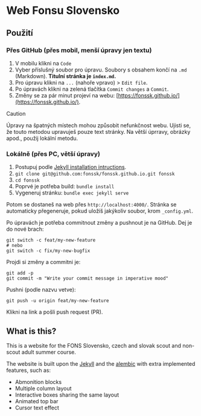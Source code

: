 # Web Fonsu Slovensko

## Použití

### Přes GitHub (přes mobil, menší úpravy jen textu)

1. V mobilu klikni na `Code`
2. Vyber příslušný soubor pro úpravu. Soubory s obsahem končí na `.md` (Markdown). **Titulní stránka je `index.md`.**
3. Pro úpravu klikni na `...` (nahoře vpravo) > `Edit file`.
4. Po úpravách klikni na zelená tlačítka `Commit changes` a `Commit`.
5. Změny se za pár minut projeví na webu: [https://fonssk.github.io/](https://fonssk.github.io/).

> [!CAUTION]
> Úpravy na špatných místech mohou způsobit nefunkčnost webu. Ujisti se, že touto metodou upravuješ pouze text stránky. Na větší úprravy, obrázky apod., použij lokální metodu.

### Lokálně (přes PC, větší úpravy)

1. Postupuj podle [Jekyll installation intructions](https://jekyllrb.com/docs/installation/).
2. `git clone git@github.com:fonssk/fonssk.github.io.git fonssk`
3. `cd fonssk`
4. Poprvé je potřeba build: `bundle install`
5. Vygeneruj stránku: `bundle exec jekyll serve`

Potom se dostaneš na web přes `http://localhost:4000/`. Stránka se automaticky přegeneruje, pokud uložíš jakýkoliv soubor, krom `_config.yml`.

Po úpravách je potřeba commitnout změny a pushnout je na GitHub. Dej je do nové brach:
```
git switch -c feat/my-new-feature
# nebo
git switch -c fix/my-new-bugfix
```

Projdi si změny a commitni je:
```
git add -p
git commit -m "Write your commit message in imperative mood"
```

Pushni (podle nazvu vetve):
```
git push -u origin feat/my-new-feature
```

Klikni na link a pošli push request (PR).

## What is this?

This is a website for the FONS Slovensko, czech and slovak scout and non-scout adult summer course.

The website is built upon the [Jekyll](https://jekyllrb.com/) and the [alembic](https://github.com/daviddarnes/alembic) with extra implemented features, such as:
- Abmonition blocks
- Multiple column layout
- Interactive boxes sharing the same layout
- Animated top bar
- Cursor text effect

